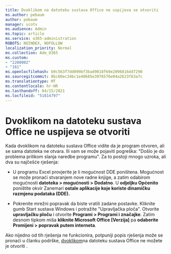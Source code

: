 ```yaml
---
title: Dvoklikom na datoteku sustava Office ne uspijeva se otvoriti
ms.author: pebaum
author: pebaum
manager: scotv
ms.audience: Admin
ms.topic: article
ms.service: o365-administration
ROBOTS: NOINDEX, NOFOLLOW
localization_priority: Normal
ms.collection: Adm_O365
ms.custom:
- "2200002"
- "161"
ms.openlocfilehash: b9c563f7dd099bf3bad9018f69e2096816dd7290
ms.sourcegitcommit: 8bc60ec34bc1e40685e3976576e04a2623f63a7c
ms.translationtype: MT
ms.contentlocale: hr-HR
ms.lasthandoff: 04/15/2021
ms.locfileid: "51814797"
---
```

# <a name="double-clicking-an-office-file-fails-to-open-it"></a>Dvoklikom na datoteku sustava Office ne uspijeva se otvoriti

Kada dvoklikom na datoteku sustava Office vidite da je program otvoren, ali se sama datoteka ne otvara. Ili vam se može pojaviti pogreška: "Došlo je do problema prilikom slanja naredbe programu". Za to postoji mnogo uzroka, ali dva su najčešće rješenja:

- U programu Excel provjerite je li mogućnost DDE poništena. Mogućnost se može pronaći stvaranjem nove radne knjige, a zatim odabirom mogućnosti **datoteka > mogućnosti > Dodatno**. U **odjeljku Općenito** poništite okvir Zanemari **ostale aplikacije koje koriste dinamičku razmjenu podataka (DDE).**

- Pokrenite mrežni popravak da biste vratili zadane postavke. Kliknite gumb Start sustava Windows i potražite "Upravljačka ploča". Otvorite **upravljačku ploču** i otvorite **Programi > Programi i značajke**. Zatim desnom tipkom miša **kliknite Microsoft Office [Verzija]** pa **odaberite Promijeni > popravak putem interneta**.

Ako nijedno od tih rješenja ne funkcionira, potpuniji popis rješenja može se pronaći u članku podrške, [dvoklikom](https://support.office.com/article/Double-clicking-an-Office-file-fails-to-open-it-1e9c0ad9-34c8-4440-a42e-d30186b29ed6)na datoteku sustava Office ne možete je otvoriti .
